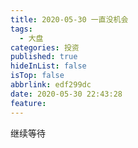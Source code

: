```yaml
---
title: 2020-05-30 一直没机会
tags:
  - 大盘
categories: 投资
published: true
hideInList: false
isTop: false
abbrlink: edf299dc
date: 2020-05-30 22:43:28
feature:
---
```

继续等待
<!-- more -->
